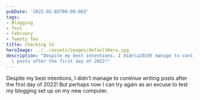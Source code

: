 ```yaml
---
pubDate: '2022-02-02T00:00:00Z'
tags:
- Blogging
- Test
- February
- Twenty Two
title: Checking In
heroImage: ../../assets/images/defaultHero.jpg
description: "Despite my best intentions, I didn\u2019t manage to continue writing\
  \ posts after the first day of 2022!"
---
```

Despite my best intentions, I didn’t manage to continue writing posts after the first day of 2022! But perhaps now I can try again as an excuse to test my blogging set up on my new computer.